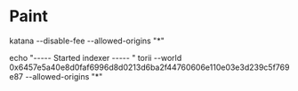 # Paint

katana --disable-fee --allowed-origins "\*"

echo "----- Started indexer ----- "
torii --world 0x6457e5a40e8d0faf6996d8d0213d6ba2f44760606e110e03e3d239c5f769e87 --allowed-origins "\*"
